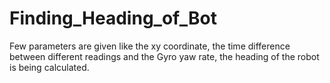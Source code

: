 # Finding_Heading_of_Bot
Few parameters are given like the xy coordinate, the time difference between different readings and the Gyro yaw rate, the heading of the robot is being calculated.
